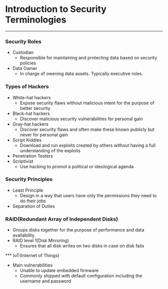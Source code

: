 # Introduction to Security Terminologies
---

### Security Roles
* Custodian
  * Responsible for maintaining and protecting data based on security policies
* Data Owner
  * In charge of owening data assets. Typically executive roles.

### Types of Hackers
* White-hat hackers
  * Expose security flaws without malicious intent for the purpose of better security
* Black-hat hackers
  * Discover malicious security vulnerabilities for personal gain
* Gray-hat hackers
  * Discover security flaws and often make these known publicly but never for personal gain
* Script Kiddies
  * Download and run exploits created by others without having a full understanding of the exploits
* Penetration Testers
* Scriptivist
  * Use hacking to promot a political or ideological agenda
  
### Security Principles
* Least Principle
  * Design in a way that users have only the permissions they need to do their jobs
* Separation of Duties
  
### RAID(Redundant Array of Independent Disks)
* Groups disks together for the purpose of performance and data availability.
* RAID level 1(Disk Mirroring)
  * Ensures that all disk writes on two disks in case on disk fails
  
*** IoT(Internet of Things)
* Main vulnerabilities
  * Unable to update embedded firmware
  * Commonly shipped with default configuration including the username and password
